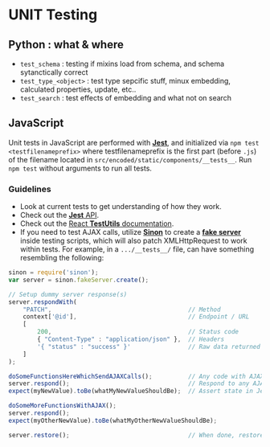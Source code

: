 UNIT Testing
============

## Python : what & where

- `test_schema` : testing if mixins load from schema, and schema sytanctically correct
- `test_type_<object>` : test type sepcific stuff, minux embedding, calculated properties, update, etc..
- `test_search` : test effects of embedding and what not on search

## JavaScript

Unit tests in JavaScript are performed with [**Jest**](https://facebook.github.io/jest/), and initialized via `npm test <testfilenameprefix>` where testfilenameprefix is the first part (before `.js`) of the filename located in `src/encoded/static/components/__tests__`. Run `npm test` without arguments to run all tests.

### Guidelines

- Look at current tests to get understanding of how they work.
- Check out the [**Jest** API](https://facebook.github.io/jest/docs/api.html).
- Check out the [React **TestUtils** documentation](https://facebook.github.io/react/docs/test-utils.html).
- If you need to test AJAX calls, utilize [**Sinon**](http://sinonjs.org) to create a [**fake server**](http://sinonjs.org/docs/#fakeServer) inside testing scripts, which will also patch XMLHttpRequest to work within tests. For example, in a `.../__tests__/` file, can have something resembling the following: 
```javascript
sinon = require('sinon');
var server = sinon.fakeServer.create();

// Setup dummy server response(s)
server.respondWith(
    "PATCH",                                      // Method
    context['@id'],                               // Endpoint / URL
    [
        200,                                      // Status code
        { "Content-Type" : "application/json" },  // Headers
        '{ "status" : "success" }'                // Raw data returned
    ]
);

doSomeFunctionsHereWhichSendAJAXCalls();          // Any code with AJAX/XHR calls.
server.respond();                                 // Respond to any AJAX requests currently in queue.
expect(myNewValue).toBe(whatMyNewValueShouldBe);  // Assert state in Jest that may have changed in response to or after AJAX call completion.

doSomeMoreFunctionsWithAJAX();
server.respond();
expect(myOtherNewValue).toBe(whatMyOtherNewValueShouldBe);

server.restore();                                 // When done, restore/unpatch the XMLHttpRequest object.
```
